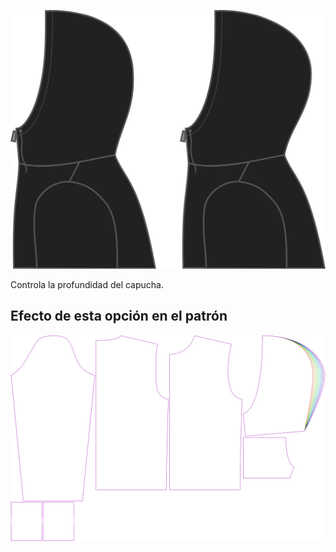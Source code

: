 ![Profundidad de capucha](./hooddepth.svg)

Controla la profundidad del capucha.


## Efecto de esta opción en el patrón
![Esta imagen muestra el efecto de esta opción superponiendo varias variantes que tienen un valor diferente para esta opción](huey_hooddepth_sample.svg "Efecto de esta opción en el patrón")